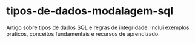 # tipos-de-dados-modalagem-sql
Artigo sobre tipos de dados SQL e regras de integridade.  Inclui exemplos práticos, conceitos fundamentais e recursos de aprendizado.
